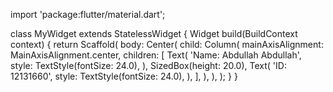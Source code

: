 import 'package:flutter/material.dart';

class MyWidget extends StatelessWidget {
  Widget build(BuildContext context) {
    return Scaffold(
      body: Center(
        child: Column(
          mainAxisAlignment: MainAxisAlignment.center,
          children: <Widget>[
            Text(
              'Name: Abdullah Abdullah',
              style: TextStyle(fontSize: 24.0),
            ),
            SizedBox(height: 20.0),
            Text(
              'ID: 12131660',
              style: TextStyle(fontSize: 24.0),
            ),
          ],
        ),
      ),
    );
  }
}
